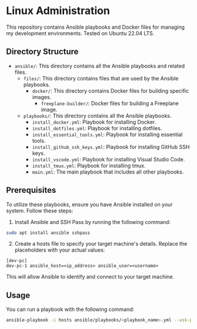 # Linux Administration

This repository contains Ansible playbooks and Docker files for managing my development environments. Tested on Ubuntu 22.04 LTS.

## Directory Structure

- `ansible/`: This directory contains all the Ansible playbooks and related files.
  - `files/`: This directory contains files that are used by the Ansible playbooks.
    - `docker/`: This directory contains Docker files for building specific images.
      - `freeplane-builder/`: Docker files for building a Freeplane image.
  - `playbooks/`: This directory contains all the Ansible playbooks.
    - `install_docker.yml`: Playbook for installing Docker.
    - `install_dotfiles.yml`: Playbook for installing dotfiles.
    - `install_essential_tools.yml`: Playbook for installing essential tools.
    - `install_github_ssh_keys.yml`: Playbook for installing GitHub SSH keys.
    - `install_vscode.yml`: Playbook for installing Visual Studio Code.
    - `install_tmux.yml`: Playbook for installing tmux.
    - `main.yml`: The main playbook that includes all other playbooks.

## Prerequisites

To utilize these playbooks, ensure you have Ansible installed on your system. Follow these steps:

1. Install Ansible and SSH Pass by running the following command:

```bash
sudo apt install ansible sshpass
```

2. Create a hosts file to specify your target machine's details. Replace the placeholders with your actual values:

```
[dev-pc]
dev-pc-1 ansible_host=<ip_address> ansible_user=<username>
```

This will allow Ansible to identify and connect to your target machine.

## Usage

You can run a playbook with the following command:

```sh
ansible-playbook -i hosts ansible/playbooks/<playbook_name>.yml --ask-pass --ask-become-pass -vv